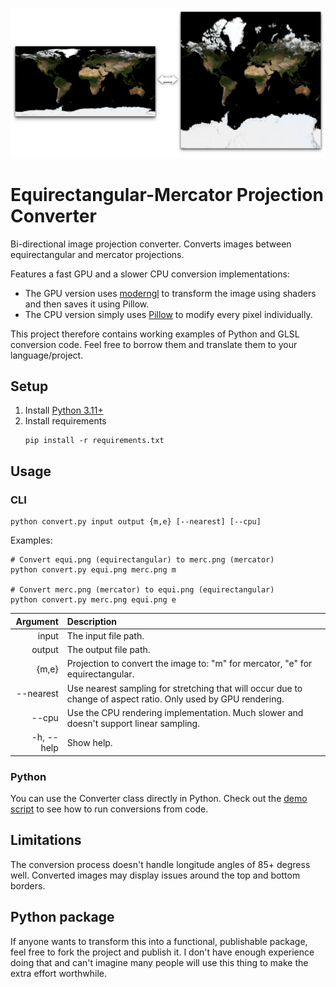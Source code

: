 ![](img/preview.png)

# Equirectangular-Mercator Projection Converter

Bi-directional image projection converter. Converts images between equirectangular and mercator projections.

Features a fast GPU and a slower CPU conversion implementations:

- The GPU version uses [moderngl](https://github.com/moderngl/moderngl) to transform the image using shaders and then saves it using Pillow.
- The CPU version simply uses [Pillow](https://github.com/python-pillow/Pillow) to modify every pixel individually.

This project therefore contains working examples of Python and GLSL conversion code. Feel free to borrow them and translate them to your language/project.

## Setup

1. Install [Python 3.11+](https://www.python.org/downloads/)
1. Install requirements
    ```
    pip install -r requirements.txt
    ```

## Usage

### CLI

```shell
python convert.py input output {m,e} [--nearest] [--cpu]
```

Examples:

```shell
# Convert equi.png (equirectangular) to merc.png (mercator)
python convert.py equi.png merc.png m

# Convert merc.png (mercator) to equi.png (equirectangular)
python convert.py merc.png equi.png e
```

| Argument | Description |
| --: | :-- |
| input | The input file path. |
| output | The output file path. |
| {m,e} | Projection to convert the image to: "m" for mercator, "e" for equirectangular. |
| --nearest | Use nearest sampling for stretching that will occur due to change of aspect ratio. Only used by GPU rendering. |
| --cpu | Use the CPU rendering implementation. Much slower and doesn't support linear sampling. |
| -h, --help | Show help. |

### Python

You can use the Converter class directly in Python. Check out the [demo script](demo.py) to see how to run conversions from code.

## Limitations

The conversion process doesn't handle longitude angles of 85+ degress well. Converted images may display issues around the top and bottom borders.

## Python package

If anyone wants to transform this into a functional, publishable package, feel free to fork the project and publish it. I don't have enough experience doing that and can't imagine many people will use this thing to make the extra effort worthwhile.